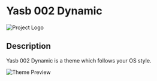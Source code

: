 # Yasb 002 Dynamic

![Project Logo](https://i.imgur.com/kEaFjkI.png)

## Description

Yasb 002 Dynamic is a theme which follows your OS style.

![Theme Preview](https://i.ibb.co/6YYqtb2/ezgif-5-fda6ac33e4.gif)
